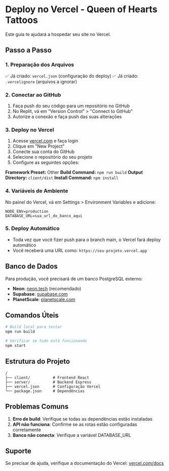 # Deploy no Vercel - Queen of Hearts Tattoos

Este guia te ajudará a hospedar seu site no Vercel.

## Passo a Passo

### 1. Preparação dos Arquivos
✅ Já criado: `vercel.json` (configuração do deploy)
✅ Já criado: `.vercelignore` (arquivos a ignorar)

### 2. Conectar ao GitHub
1. Faça push do seu código para um repositório no GitHub
2. No Replit, vá em "Version Control" > "Connect to GitHub"
3. Autorize a conexão e faça push das suas alterações

### 3. Deploy no Vercel
1. Acesse [vercel.com](https://vercel.com) e faça login
2. Clique em "New Project"
3. Conecte sua conta do GitHub
4. Selecione o repositório do seu projeto
5. Configure as seguintes opções:

**Framework Preset:** Other
**Build Command:** `npm run build`
**Output Directory:** `client/dist`
**Install Command:** `npm install`

### 4. Variáveis de Ambiente
No painel do Vercel, vá em Settings > Environment Variables e adicione:

```
NODE_ENV=production
DATABASE_URL=sua_url_do_banco_aqui
```

### 5. Deploy Automático
- Toda vez que você fizer push para o branch main, o Vercel fará deploy automático
- Você receberá uma URL como: `https://seu-projeto.vercel.app`

## Banco de Dados
Para produção, você precisará de um banco PostgreSQL externo:
- **Neon**: [neon.tech](https://neon.tech) (recomendado)
- **Supabase**: [supabase.com](https://supabase.com)
- **PlanetScale**: [planetscale.com](https://planetscale.com)

## Comandos Úteis

```bash
# Build local para testar
npm run build

# Verificar se tudo está funcionando
npm start
```

## Estrutura do Projeto
```
/
├── client/          # Frontend React
├── server/          # Backend Express
├── vercel.json      # Configuração Vercel
└── package.json     # Dependências
```

## Problemas Comuns

1. **Erro de build**: Verifique se todas as dependências estão instaladas
2. **API não funciona**: Confirme se as rotas estão configuradas corretamente
3. **Banco não conecta**: Verifique a variável DATABASE_URL

## Suporte
Se precisar de ajuda, verifique a documentação do Vercel: [vercel.com/docs](https://vercel.com/docs)